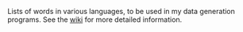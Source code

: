 Lists of words in various languages, to be used in my data generation programs. See the [wiki](https://github.com/jbnv/WordLists/wiki) for more detailed information.
